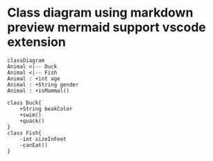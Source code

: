 # Class diagram using markdown preview mermaid support vscode extension 


```mermaid
classDiagram
Animal <|-- Duck
Animal <|-- Fish
Animal : +int age
Animal : +String gender
Animal : +isMammal()

class Duck{
    +String beakColor
    +swim()
    +quack()
}
class Fish{
    -int sizeInFeet
    -canEat()
}
```